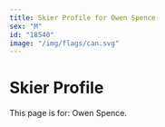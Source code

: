 ```yaml
---
title: Skier Profile for Owen Spence
sex: "M"
id: "18540"
image: "/img/flags/can.svg" 
---
```


# Skier Profile

This page is for: Owen Spence.
    